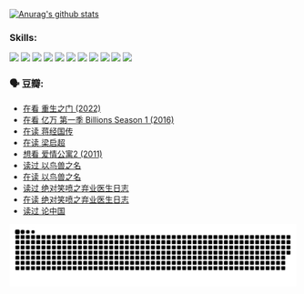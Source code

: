 
[![Anurag's github stats](https://github-readme-stats.vercel.app/api?username=w940853815)](https://github.com/anuraghazra/github-readme-stats)

### Skills:

<code><img height="32" src="https://cdn.jsdelivr.net/npm/simple-icons@v5/icons/python.svg"></code>
<code><img height="32" src="https://cdn.jsdelivr.net/npm/simple-icons@v5/icons/javascript.svg"></code>
<code><img height="32" src="https://cdn.jsdelivr.net/npm/simple-icons@v5/icons/django.svg"></code>
<code><img height="32" src="https://cdn.jsdelivr.net/npm/simple-icons@v5/icons/flask.svg"></code>
<code><img height="32" src="https://cdn.jsdelivr.net/npm/simple-icons@v5/icons/vuetify.svg"></code>
<code><img height="32" src="https://cdn.jsdelivr.net/npm/simple-icons@v5/icons/git.svg"></code>
<code><img height="32" src="https://cdn.jsdelivr.net/npm/simple-icons@v5/icons/docker.svg"></code>
<code><img height="32" src="https://cdn.jsdelivr.net/npm/simple-icons@v5/icons/postgresql.svg"></code>
<code><img height="32" src="https://cdn.jsdelivr.net/npm/simple-icons@v5/icons/elasticsearch.svg"></code>
<code><img height="32" src="https://cdn.jsdelivr.net/npm/simple-icons@v5/icons/macos.svg"></code>
<code><img height="32" src="https://cdn.jsdelivr.net/npm/simple-icons@v5/icons/linux.svg"></code>

### 🗣 豆瓣:

<!-- DOUBAN-ACTIVITIES:START -->
- [在看 重生之门‎ (2022)](https://www.douban.com/people/136069238/status/3882598762/?_i=54345483)
- [在看 亿万 第一季 Billions Season 1‎ (2016)](https://www.douban.com/people/136069238/status/3878098700/?_i=54345483)
- [在读 蒋经国传](https://www.douban.com/people/136069238/status/3877458956/?_i=54345483)
- [在读 梁启超](https://www.douban.com/people/136069238/status/3876806133/?_i=54345483)
- [想看 爱情公寓2‎ (2011)](https://www.douban.com/people/136069238/status/3876682115/?_i=54345483)
- [读过 以鸟兽之名](https://www.douban.com/people/136069238/status/3876369302/?_i=54345483)
- [在读 以鸟兽之名](https://www.douban.com/people/136069238/status/3869094471/?_i=54345483)
- [读过 绝对笑喷之弃业医生日志](https://www.douban.com/people/136069238/status/3869093225/?_i=54345484)
- [在读 绝对笑喷之弃业医生日志](https://www.douban.com/people/136069238/status/3862106751/?_i=54345484)
- [读过 论中国](https://www.douban.com/people/136069238/status/3862105795/?_i=54345484)
<!-- DOUBAN-ACTIVITIES:END -->


![Snake animation](https://raw.githubusercontent.com/w940853815/w940853815/output/github-contribution-grid-snake.svg)

<!--
**w940853815/w940853815** is a ✨ _special_ ✨ repository because its `README.md` (this file) appears on your GitHub profile.

Here are some ideas to get you started:

- 🔭 I’m currently working on ...
- 🌱 I’m currently learning ...
- 👯 I’m looking to collaborate on ...
- 🤔 I’m looking for help with ...
- 💬 Ask me about ...
- 📫 How to reach me: ...
- 😄 Pronouns: ...
- ⚡ Fun fact: ...
-->
